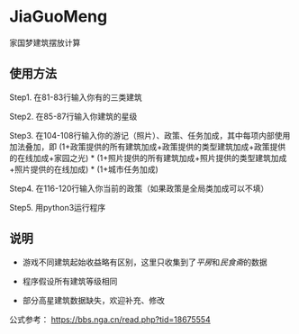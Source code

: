 # JiaGuoMeng
家国梦建筑摆放计算

## 使用方法

Step1. 在81-83行输入你有的三类建筑

Step2. 在85-87行输入你建筑的星级

Step3. 在104-108行输入你的游记（照片）、政策、任务加成，其中每项内部使用加法叠加，即 (1+政策提供的所有建筑加成+政策提供的类型建筑加成+政策提供的在线加成+家园之光) * (1+照片提供的所有建筑加成+照片提供的类型建筑加成+照片提供的在线加成) * (1+城市任务加成)

Step4. 在116-120行输入你当前的政策（如果政策是全局类加成可以不填）

Step5. 用python3运行程序

## 说明

- 游戏不同建筑起始收益略有区别，这里只收集到了*平房*和*民食斋*的数据

- 程序假设所有建筑等级相同

- 部分高星建筑数据缺失，欢迎补充、修改


公式参考： https://bbs.nga.cn/read.php?tid=18675554
